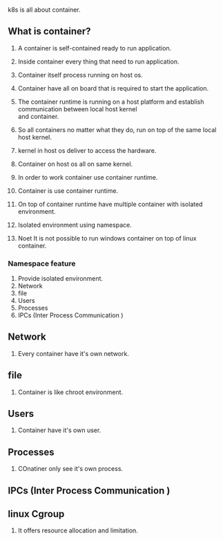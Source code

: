 ### 
k8s is all about container.   
## What is container?   
1. A container is self-contained ready to run application.   
1. Inside container every thing that need to run application.    
1. Container itself process running on host os.       
1. Container have all on board that is required to start the application.   
1. The container runtime is running on a host platform and establish communication between local host kernel  
and container.  
1. So all containers no matter what they do, run on top of the same local host kernel.     
1. kernel in host os deliver to access the hardware.  
1. Container on host os all on same kernel.  
1. In order to work container use container runtime.  
1. Container is use container runtime.   
1. On top of container runtime have multiple container with isolated environment.  
1. Isolated environment using namespace.   

1. Noet It is not possible to run windows container on top of linux container.  


### Namespace feature  
1. Provide isolated environment.  
1. Network   
1. file  
1. Users  
1. Processes  
1. IPCs (Inter Process  Communication )  

## Network  
1. Every container have it's own network.   
## file    
1. Container is like chroot environment.  
## Users  
1. Container have it's own user.  
## Processes  
1. COnatiner only see it's own process.               
## IPCs (Inter Process  Communication )      

## linux Cgroup   
1. It offers resource allocation and limitation.  


